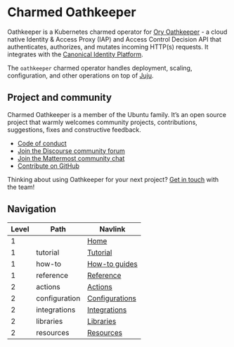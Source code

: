 # Charmed Oathkeeper
Oathkeeper is a Kubernetes charmed operator for [Ory Oathkeeper](https://www.ory.sh/docs/oathkeeper) - a cloud native Identity & Access Proxy (IAP) and Access Control Decision API that authenticates, authorizes, and mutates incoming HTTP(s) requests. It integrates with the [Canonical Identity Platform](https://charmhub.io/topics/canonical-identity-platform?_ga=2.166056574.1714623054.1713359683-1686981834.1641824009).

The `oathkeeper` charmed operator handles deployment, scaling, configuration, and other operations on top of [Juju](https://juju.is/).

## Project and community

Charmed Oathkeeper is a member of the Ubuntu family. It’s an open source project that warmly welcomes community projects, contributions, suggestions, fixes and constructive feedback.

- [Code of conduct](https://ubuntu.com/community/code-of-conduct)
- [Join the Discourse community forum](https://discourse.charmhub.io/tag/identity)
- [Join the Mattermost community chat](https://matrix.to/#/!nRbdoDYxdQndEfzlJi:ubuntu.com?via=ubuntu.com)
- [Contribute on GitHub](https://github.com/canonical/oathkeeper-operator)

Thinking about using Oathkeeper for your next project? [Get in touch](https://matrix.to/#/!nRbdoDYxdQndEfzlJi:ubuntu.com?via=ubuntu.com) with the team!

## Navigation

| Level | Path           | Navlink                                                        |
|-------|----------------|----------------------------------------------------------------|
| 1     |                | [Home](/t/13972)                                               |
| 1     | tutorial       | [Tutorial](/t/14000)                                           |
| 1     | how-to         | [How-to guides](/t/13971)                                      | |
| 1     | reference      | [Reference](/t/13973)                                          |
| 2     | actions        | [Actions](https://charmhub.io/oathkeeper/actions)              |
| 2     | configuration  | [Configurations](https://charmhub.io/oathkeeper/configuration) |
| 2     | integrations   | [Integrations](https://charmhub.io/oathkeeper/integrations)    |
| 2     | libraries      | [Libraries](https://charmhub.io/oathkeeper/libraries)          |
| 2     | resources      | [Resources](https://charmhub.io/oathkeeper/resources)          |
